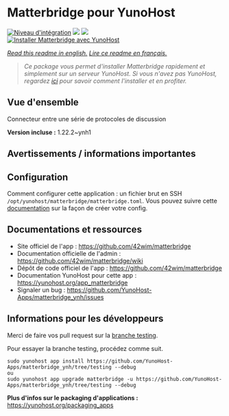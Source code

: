# Matterbridge pour YunoHost

[![Niveau d'intégration](https://dash.yunohost.org/integration/matterbridge.svg)](https://dash.yunohost.org/appci/app/matterbridge) ![](https://ci-apps.yunohost.org/ci/badges/matterbridge.status.svg) ![](https://ci-apps.yunohost.org/ci/badges/matterbridge.maintain.svg)  
[![Installer Matterbridge avec YunoHost](https://install-app.yunohost.org/install-with-yunohost.svg)](https://install-app.yunohost.org/?app=matterbridge)

*[Read this readme in english.](./README.md)*
*[Lire ce readme en français.](./README_fr.md)*

> *Ce package vous permet d'installer Matterbridge rapidement et simplement sur un serveur YunoHost.
Si vous n'avez pas YunoHost, regardez [ici](https://yunohost.org/#/install) pour savoir comment l'installer et en profiter.*

## Vue d'ensemble

Connecteur entre une série de protocoles de discussion

**Version incluse :** 1.22.2~ynh1



## Avertissements / informations importantes

## Configuration

Comment configurer cette application : un fichier brut en SSH `/opt/yunohost/matterbridge/matterbridge.toml`. Vous pouvez suivre cette [documentation](https://github.com/42wim/matterbridge/wiki/How-to-create-your-config) sur la façon de créer votre config. 

## Documentations et ressources

* Site officiel de l'app : https://github.com/42wim/matterbridge
* Documentation officielle de l'admin : https://github.com/42wim/matterbridge/wiki
* Dépôt de code officiel de l'app : https://github.com/42wim/matterbridge
* Documentation YunoHost pour cette app : https://yunohost.org/app_matterbridge
* Signaler un bug : https://github.com/YunoHost-Apps/matterbridge_ynh/issues

## Informations pour les développeurs

Merci de faire vos pull request sur la [branche testing](https://github.com/YunoHost-Apps/matterbridge_ynh/tree/testing).

Pour essayer la branche testing, procédez comme suit.
```
sudo yunohost app install https://github.com/YunoHost-Apps/matterbridge_ynh/tree/testing --debug
ou
sudo yunohost app upgrade matterbridge -u https://github.com/YunoHost-Apps/matterbridge_ynh/tree/testing --debug
```

**Plus d'infos sur le packaging d'applications :** https://yunohost.org/packaging_apps